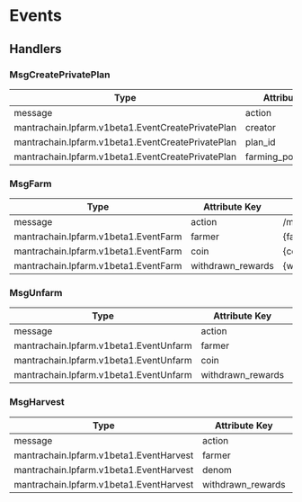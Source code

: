 <!-- order: 5 -->

# Events

## Handlers

### MsgCreatePrivatePlan

| Type                                           | Attribute Key        | Attribute Value                                |
|------------------------------------------------|----------------------|------------------------------------------------|
| message                                        | action               | /mantrachain.lpfarm.v1beta1.Msg/CreatePrivatePlan |
| mantrachain.lpfarm.v1beta1.EventCreatePrivatePlan | creator              | {planCreatorAddress}                           |
| mantrachain.lpfarm.v1beta1.EventCreatePrivatePlan | plan_id              | {planId}                                       |
| mantrachain.lpfarm.v1beta1.EventCreatePrivatePlan | farming_pool_address | {farmingPoolAddress}                           |

### MsgFarm

| Type                              | Attribute Key     | Attribute Value                   |
|-----------------------------------|-------------------|-----------------------------------|
| message                           | action            | /mantrachain.lpfarm.v1beta1.Msg/Farm |
| mantrachain.lpfarm.v1beta1.EventFarm | farmer            | {farmerAddress}                   |
| mantrachain.lpfarm.v1beta1.EventFarm | coin              | {coin}                            |
| mantrachain.lpfarm.v1beta1.EventFarm | withdrawn_rewards | {withdrawnRewards}                |

### MsgUnfarm

| Type                                | Attribute Key     | Attribute Value                     |
|-------------------------------------|-------------------|-------------------------------------|
| message                             | action            | /mantrachain.lpfarm.v1beta1.Msg/Unfarm |
| mantrachain.lpfarm.v1beta1.EventUnfarm | farmer            | {farmerAddress}                     |
| mantrachain.lpfarm.v1beta1.EventUnfarm | coin              | {coin}                              |
| mantrachain.lpfarm.v1beta1.EventUnfarm | withdrawn_rewards | {withdrawnRewards}                  |

### MsgHarvest

| Type                                 | Attribute Key     | Attribute Value                      |
|--------------------------------------|-------------------|--------------------------------------|
| message                              | action            | /mantrachain.lpfarm.v1beta1.Msg/Harvest |
| mantrachain.lpfarm.v1beta1.EventHarvest | farmer            | {farmerAddress}                      |
| mantrachain.lpfarm.v1beta1.EventHarvest | denom             | {farmingAssetDenom}                  |
| mantrachain.lpfarm.v1beta1.EventHarvest | withdrawn_rewards | {withdrawnRewards}                   |
